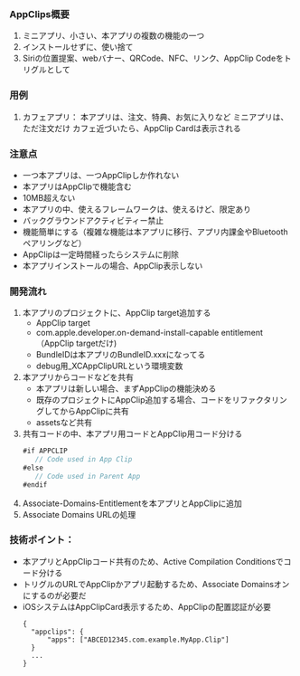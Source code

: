 ### AppClips概要
1. ミニアプリ、小さい、本アプリの複数の機能の一つ
2. インストールせずに、使い捨て
3. Siriの位置提案、webバナー、QRCode、NFC、リンク、AppClip Codeをトリグルとして

### 用例
1. カフェアプリ：
   本アプリは、注文、特典、お気に入りなど
   ミニアプリは、ただ注文だけ
   カフェ近づいたら、AppClip Cardは表示される

### 注意点
+ 一つ本アプリは、一つAppClipしか作れない
+ 本アプリはAppClipで機能含む
+ 10MB超えない
+ 本アプリの中、使えるフレームワークは、使えるけど、限定あり
+ バックグラウンドアクティビティー禁止
+ 機能簡単にする（複雑な機能は本アプリに移行、アプリ内課金やBluetoothペアリングなど）
+ AppClipは一定時間経ったらシステムに削除
+ 本アプリインストールの場合、AppClip表示しない

### 開発流れ
1. 本アプリのプロジェクトに、AppClip target追加する
   - AppClip target
   - com.apple.developer.on-demand-install-capable entitlement（AppClip targetだけ)
   - BundleIDは本アプリのBundleID.xxxになってる
   - debug用_XCAppClipURLという環境変数
2. 本アプリからコードなどを共有
   - 本アプリは新しい場合、まずAppClipの機能決める
   - 既存のプロジェクトにAppClip追加する場合、コードをリファクタリングしてからAppClipに共有
   - assetsなど共有
3. 共有コードの中、本アプリ用コードとAppClip用コード分ける
   ```swift
   #if APPCLIP
      // Code used in App Clip
   #else
      // Code used in Parent App
   #endif
   ```
4. Associate-Domains-Entitlementを本アプリとAppClipに追加
5. Associate Domains URLの処理

### 技術ポイント：
- 本アプリとAppClipコード共有のため、Active Compilation Conditionsでコード分ける
- トリグルのURLでAppClipかアプリ起動するため、Associate Domainsオンにするのが必要だ
- iOSシステムはAppClipCard表示するため、AppClipの配置認証が必要
  ```
  {
    "appclips": {
        "apps": ["ABCED12345.com.example.MyApp.Clip"]
    }
    ...
  }
  ```
